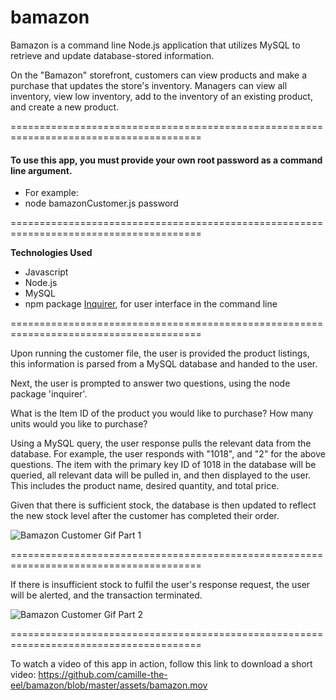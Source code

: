 # bamazon

Bamazon is a command line Node.js application that utilizes MySQL to retrieve and update database-stored information. 

On the "Bamazon" storefront, customers can view products and make a purchase that updates the store's inventory. Managers can view all inventory, view low inventory, add to the inventory of an existing product, and create a new product.

=======================================================================================

#### To use this app, you must provide your own root password as a command line argument.
- For example:
- node bamazonCustomer.js password

=======================================================================================

**Technologies Used**
- Javascript
- Node.js
- MySQL
- npm package <a href="https://www.npmjs.com/package/inquirer">Inquirer</a>, for user interface in the command line

=======================================================================================

Upon running the customer file, the user is provided the product listings, this information is parsed from a MySQL database and handed to the user. 

Next, the user is prompted to answer two questions, using the node package 'inquirer'. 

What is the Item ID of the product you would like to purchase?
How many units would you like to purchase?

Using a MySQL query, the user response pulls the relevant data from the database. For example, the user responds with "1018", and "2" for the above questions. The item with the primary key ID of 1018 in the database will be queried, all relevant data will be pulled in, and then displayed to the user. This includes the product name, desired quantity, and total price. 

Given that there is sufficient stock, the database is then updated to reflect the new stock level after the customer has completed their order.

![Bamazon Customer Gif Part 1](assets/bamazon-1.gif)

=======================================================================================

If there is insufficient stock to fulfil the user's response request, the user will be alerted, and the transaction terminated.

![Bamazon Customer Gif Part 2](assets/bamazon-2.gif)

=======================================================================================

To watch a video of this app in action, follow this link to download a short video: 
https://github.com/camille-the-eel/bamazon/blob/master/assets/bamazon.mov
